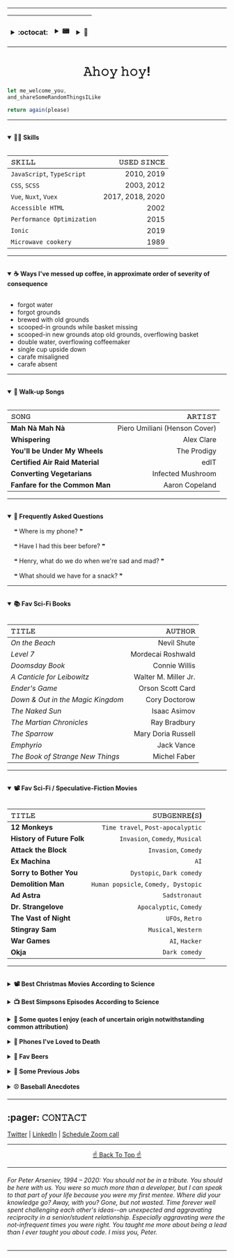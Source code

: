 <hr id="jbatesTop">

| <br><details><summary>:octocat:</summary><hr><a href="https://github.com/jeremybatesDC/baseballCardMakerApp/blob/v6/src/components/TextSlidersVuex.vue">⚾&nbsp;Baseball card app `vue` `vuex` </a><hr><a href="https://github.com/jeremybatesDC/intersectionObserverLazyLoad">🥱 Custom lazyload `js` `ts`</a><hr><a href="https://github.com/jeremybatesDC/dataTableExpandableWithCharts">🔢 Data table `js` `data`</a><hr><a href="https://github.com/jeremybatesDC/tabsVertical">🗂️ Custom tabs `js` `ts`</a></details> |  <br><details><summary>:pager:</summary><hr><a href="https://twitter.com/neanderthalian">🐦  Twitter</a><hr><a href="https://www.linkedin.com/in/jeremybatesdc/">:bowtie:&nbsp;LinkedIn</a><hr><a href="https://calendly.com/jeremybatesdc/zoom">☎️&nbsp;Schedule call</a><hr><a href="https://raw.githubusercontent.com/jeremybatesDC/jeremybatesDC/main/jbates_resume_2021.pdf">📜 Résumé</a>| <br><details><summary>🧠</summary><hr><a href="#coffee">☕&nbsp;Coffee fails</a><hr><a href="#walkupsongs">:notes:&nbsp;Walk-up songs</a><hr><a href="#faqs">🤔&nbsp;FAQs</a><hr><a href="#scifibooks">👾&nbsp;Fav sci-fi</a></details> |
 | :--- | :--- | :--- |

<hr>

<h1 align="center">𝙰𝚑𝚘𝚢 𝚑𝚘𝚢!</h1>

```javascript
let me_welcome_you,
and_shareSomeRandomThingsILike

return again(please)
```

<hr>

<!-- code -->
<!-- https://github.com/jeremybatesDC/baseballCardMakerApp/blob/v6/src/components/TextSlidersVuex.vue -->
<!-- what about nav stuff i wrote at penfed too? -->
<!-- top50 https://github.com/jeremybatesDC/dataTableExpandableWithCharts -->
<!-- like tabs vertical? With dark mode? https://github.com/jeremybatesDC/tabsVertical -->
<!-- Intersection Observer -->

<!-- consider jump nav at bottom too -->

<!-- Sites
 - iiba.org [Muze Silver Award] 
- sme.org [Muze Sliver]
- asisonline.org
- iftevent.org [AVA Platinum]
- americanchemistry.com
- aiim.org [W3 Silver] -->


<br id="skills"/>

<details open>
	<summary><strong>🧑‍💻 Skills</strong></summary>
<span>
<br />

| 𝚂𝙺𝙸𝙻𝙻                           | 𝚄𝚂𝙴𝙳 𝚂𝙸𝙽𝙲𝙴          |
| :--- | ---: |
| `JavaScript`, `TypeScript` | 2010, 2019          |
| `CSS`, `SCSS`                    | 2003, 2012     | 
| `Vue`, `Nuxt`, `Vuex` | 2017, 2018, 2020    | 
| `Accessible HTML`                   | 2002         | 
| `Performance Optimization`                   | 2015         |
| `Ionic` | 2019    | 
| `Microwave cookery`                   | 1989         |

<hr id="coffee">

</span>

</details>

<br />

<!-- Conferences Attended including virtual ones over past year (smashing and speed workshop -- about to do vue masters and vue conf -->
<!-- Conferences attended
- Smashing Performance
Workshop: 2020
- SmashingConfNY: 2018
- JSConfUS: 2018
- O’Reilly Fluent: 2017
- NationJS: 2015, 17
- ForwardJS: 2016
- Event Apart DC: 2012, 13
- HTML5DevConf: 2011, 12 -->



<!--learn always - reduce complexity at every opportunity. - "write code, not too much, mostly functions."
accessibility is soul of internet name things well / legibility > micro-optimizations
spend most time reading not writing code -- kyle simpson
empower designers and allow them to see right away what available component options are. This avoids the issue that harms so many projects: inadvertent functional requirements drawn into designs.
gotta ship. if you're doing a site at an agency, avoid looking at client site in production. They do weird stuff with it and, as long as you've workd to educate client ahead of time with documentation too, you've just got to let it go. Kind of like being a journalist and not reading your stuff in print because invariably the editor will tweak it in ways you don't want/like. But that's the reality. gatekeepers are assholes. don't be one. share and learn together -->


<details open>
	<summary>
		<strong>☕ Ways I've messed up coffee, in approximate order of severity of consequence</strong>
	</summary>
	<span><br>

* forgot water
* forgot grounds
* brewed with old grounds
* scooped-in grounds while basket missing
* scooped-in new grounds atop old grounds, overflowing basket
* double water, overflowing coffeemaker
* single cup upside down
* carafe misaligned
* carafe absent

<hr>
</span>
</details>

<br />


<details id="walkupsongs" open>
	<summary>
		<strong> 🎵 Walk-up Songs</strong>
	</summary>
	<span><br />

| 𝚂𝙾𝙽𝙶                           | 𝙰𝚁𝚃𝙸𝚂𝚃               |
| :--- | ---: |
| **Mah Nà Mah Nà**                    | Piero Umiliani (Henson Cover)          | 
| **Whispering**                    | Alex Clare          | 
| **You'll be Under My Wheels**                    | The Prodigy         | 
| **Certified Air Raid Material**                    | edIT         | 
| **Converting Vegetarians**                    | Infected Mushroom         | 
| **Fanfare for the Common Man**                    | Aaron Copeland         | 



<hr>

</span>
</details>

<br />

<details open id="faqs">
	<summary>
		<strong>🤔 Frequently Asked Questions</strong>
	</summary>
	<span><br />
&nbsp;&nbsp;&nbsp;&nbsp;❝ Where is my phone? ❞ <br><br>
&nbsp;&nbsp;&nbsp;&nbsp;❝ Have I had this beer before? ❞ <br><br>
&nbsp;&nbsp;&nbsp;&nbsp;❝ Henry, what do we do when we're sad and mad? ❞ <br><br>
&nbsp;&nbsp;&nbsp;&nbsp;❝ What should we have for a snack? ❞

<hr>

</span>
</details>


<br id="scifibooks"/>

<details id="" open>
	<summary>
		<strong>📚 Fav Sci-Fi Books</strong>
	</summary>
	<span><br>
		
| 𝚃𝙸𝚃𝙻𝙴                           | 𝙰𝚄𝚃𝙷𝙾𝚁               |
| :--- | ---: |
| *On the Beach*                    | Nevil Shute          | 
| *Level 7*                         | Mordecai Roshwald    |
| *Doomsday Book*                   | Connie Willis        |
| *A Canticle for Leibowitz*        | Walter M. Miller Jr. |
| *Ender's Game*                    | Orson Scott Card     | 
| *Down & Out in the Magic Kingdom* | Cory Doctorow        |    
| *The Naked Sun*                   | Isaac Asimov         |    
| *The Martian Chronicles*          | Ray Bradbury         |        
| *The Sparrow*                     | Mary Doria Russell   |             
| *Emphyrio*                        | Jack Vance           |          
| *The Book of Strange New Things*  | Michel Faber         |             

<hr>
</span>
</details>

<br id="scifimovies"/>

<details id="" open>
	<summary>
		<strong>📽️ Fav Sci-Fi / Speculative-Fiction Movies</strong>
	</summary>
	<span><br>
		
| 𝚃𝙸𝚃𝙻𝙴 | 𝚂𝚄𝙱𝙶𝙴𝙽𝚁𝙴(𝚂) |
| :--- | ---: |
| **12 Monkeys** | `Time travel`, `Post-apocalyptic` |
| **History of Future Folk** | `Invasion`, `Comedy`, `Musical` |
| **Attack the Block**    | `Invasion`, `Comedy` |
| **Ex Machina**          | `AI`                               |
| **Sorry to Bother You** | `Dystopic`, `Dark comedy`            |
| **Demolition Man**      | `Human popsicle`, `Comedy, Dystopic` |
| **Ad Astra**            | `Sadstronaut`                      |
| **Dr. Strangelove** | `Apocalyptic`, `Comedy` |
| **The Vast of Night**   | `UFOs`, `Retro`                      |
| **Stingray Sam**   | `Musical`, `Western`                      |
| **War Games**          | `AI`, `Hacker`                        |
| **Okja**                | `Dark comedy`                      |

<hr>

</span>
</details>

<br />

<details id="">
	<summary>
		<strong>📽️ Best Christmas Movies According to Science</strong>
	</summary>
	<span><br />


| 𝚃𝙸𝚃𝙻𝙴                           |  𝚂𝚄𝙱𝙶𝙴𝙽𝚁𝙴(𝚂)               |
| :--- | ---: |
| **Scrooged**                         | `Christmas Carol`    |
| **The Night Before**                    | `Quarter-life crisis`          | 
| **Muppet Christmas Carol**                   | `Christmas Carol`, `Musical`       |
| **Gremlins**        | `Horror`, `Comedy` |
| **Die Hard**                    | `Action`, `Yippee-ki-yay` | 
| **Rare Exports: A Christmas Tale**        | `Horror`, `Fairy tale` |

<hr>

</span>
</details>

<br />

<details id="">
	<summary>
		<strong> 📺 Best Simpsons Episodes According to Science</strong>
	</summary>
	<span><br />

| 𝚃𝙸𝚃𝙻𝙴                           | 𝙴𝙿𝙸𝚂𝙾𝙳𝙴               |
| :--- | ---: |
| **New Kid on the Block**                    | s4e8          | 
| **Rosebud**                         | s5e4    |
| **Last Exit to Springfield**                   | s4e17       |
| **Duffless**        | s4e16 |
| **Whacking Day**                    | s4e20 | 

<hr>

</span>
</details>

<br />

<details id="">
	<summary>
		<strong>💬 Some quotes I enjoy (each of uncertain origin notwithstanding common
			attribution)</strong>
	</summary>
	<span><br />
	&nbsp;&nbsp;&nbsp;&nbsp; ❝ Despite the high cost of living, it remains popular. ❞<br /><br />
&nbsp;&nbsp;&nbsp;&nbsp; ❝ Outside of a dog, a book is man's best friend. Inside of a dog, it's too dark to read. ❞<br /><br />
&nbsp;&nbsp;&nbsp;&nbsp; ❝ If brute force doesn't work, you're not using enough. ❞<br /><br />
&nbsp;&nbsp;&nbsp;&nbsp; ❝ [Have a good day] Thank you, but I've made other plans. ❞<br /><br />
&nbsp;&nbsp;&nbsp;&nbsp; ❝ When you come to a fork in the road, take it. ❞<br /><br />
&nbsp;&nbsp;&nbsp;&nbsp; ❝ It is like a finger that points to the moon. Don't look at the finger, or you will miss all the heavenly glory. ❞<br />
<hr>

</span>
</details>

<br />

<details id="phones" >
	<summary>
		<strong>📱 Phones I've Loved to Death</strong>
	</summary>
	<span><br />


|                𝙿𝙷𝙾𝙽𝙴           | 𝙲𝙰𝚄𝚂𝙴 𝙾𝙵 𝙳𝙴𝙰𝚃𝙷              |
| :--- | ---: |
| **Nexus 5**                         | Died in my hands on a Bermuda beach  |
| **Moto Atrix**                    |  Bricked  | 
| **Siemens sx66**                   | Died twitching on Haight Street of injuries sustained from its defenestration      |
| **iPhone 4**        | Screen burned by a too loosely hinged desk lamp in a Reykjavík hotel room |
| **Audiovox Thera**                    |  Broke up with girlfriend who then kicked me off her plan | 

<hr>

</span>
</details>


<br />

<details id="">
	<summary>
		<strong>🍺 Fav Beers</strong>
	</summary>
	<span> <br />

		
| 𝙱𝙴𝙴𝚁                           | 𝚂𝚃𝚈𝙻𝙴               |
| :--- | ---: |
| **Big Wave**, *Kona*                    | `Golden Ale`          | 
| **Citra Mantra**, *Otter Creek*                         | `India Pils Lager`    |
| **SO-LO**, *Goose Island*                         | `Session IPA`    |
| **Lowest Lord**, *Denizens*                   | `ESB`       |
| **Mango Even Keel**, *Ballast Point*        | `Session IPA` |
| **The Chuggernaut**, *Brewer's Art*        | `Kölsch` |
| **Prima Pils**, *Victory*        | `Pilsner` |

<hr>

</span>
</details>

<br />

<!-- Snorkeling excursions / Klein Bonaire / Blue Hole, Bermuda / Tunnels, Kauai / Big Island: Curacao: Playa GOODLIFE --> 


<details id="">
	<summary><strong>💼 Some Previous Jobs</strong></summary>
	<span> 
<br>
		
- Baseball writer (Giants & A's)
- Newspaper publisher
- Summer dinner theater musical thespian (ok, two weekends of tips for a few summers might not quite qualify as a career)
- Waiter, without the theater part
- Barista
- Spa reservations associate

<hr>
	</span>
</details>

<br />

<details id="">
	<summary><strong>⚾ Baseball Anecdotes</strong></summary>
	<span>
<br>

* David Ortiz once stole my pen.
* Roger Clemens yelled at me in the dugout during an actual game. [expand upon this story]. [add best angry rocket pic]
* Greg Maddux gave me a great answer to a question at his 300th win press conference. [find pic]
* Barry Bonds politely declined to answer a question and that night hit 660. Coincidence?
* Serendipitously saw the MLB debut of childhood teammate when he was announced as LA's reliever. I surprised him right back in the clubhouse!
* At a Chopt in Rosslyn, I saw this guy who looked like Bryce Harper and was wearing a beany and had distinctive mole under his eye--waaaa it WAS Bryce. "Bryce?"
"I'm eating."
It was early in the 2014 season when he was wasting at bats trying to bunt against a shift, and dammit I wanted to say something. But you don't presume to make suggestion to a world-class athlete--especially when starstruck. And, it's true, he was eating--albeit near the plastic utensils in a counter-service high-output lettuce emporium.
So I said the truest thing instead, which was "I watch the game to see you swing." His countenance changed, a modest grin escaped, and he extended his fist for a glorious bump.
That night he tripled with the bases loaded! And, because Bryce, he dove into third--even though he'd just made the (April) game 6-1. On his head-first slide, he tore a ligament in his left thumb. Nats' fans shared his pain, and it was a somber night. Of small relief is that, contrary to the ostensible causality, I bore no part of the responsibility. Bryce, you see, only bats left. He throws, and bumps, right.
* When I was four, we went to a New Britain Red Sox game. A man was signing autographs and my dad said he was a great pitcher--so we waited in line. When we reached the front of the line, the legendary Bob Feller spoke to me. "Get your elbow off the table, kid."
* As a reporter, I was also able to ask questions of Pedro Martinez, Randy Johnson, and yes, even Clemens (who didn't seem to recognize me after his start the next day. The fisherman's hat I wore that day may have helped...).
<!-- HR Derby Jess me. Home with baby. Each been to one separately-- me tho as a fan. Crazy -->

<hr>
	</span>
</details>


<hr />

<h2 id="contact">:pager: 𝙲𝙾𝙽𝚃𝙰𝙲𝚃</h2>
<a href="https://twitter.com/neanderthalian" target="_blank">Twitter</a> | 
<a href="https://www.linkedin.com/in/jeremybatesdc/" target="_blank">LinkedIn</a> | 
<a href="https://calendly.com/jeremybatesdc/zoom" target="_blank">Schedule Zoom call</a>

<br />

<hr />
<p align="center">
<a href="#jbatesTop">☝️ Back To Top ☝️</a>
</p>
<hr />

<h6>For Peter Arseniev, 1994 – 2020: You should not be in a tribute. You
	should be here with us. You were so much more than a developer, but I can speak
	to that part of your life because you were my first mentee. Where did your
	knowledge go? Away, with you? Gone, but not wasted. Time forever well spent
	challenging each other's ideas--an unexpected and aggravating reciprocity in a
	senior/student relationship. Especially aggravating were the not-infrequent
	times you were right. You taught me more about being a lead than I ever taught
	you about code. I miss you, Peter.</h6>


<hr>
